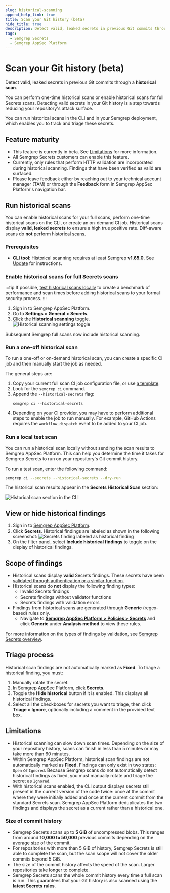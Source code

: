 ```yaml
---
slug: historical-scanning
append_help_link: true
title: Scan your Git history (beta)
hide_title: true
description: Detect valid, leaked secrets in previous Git commits through a historical scan.
tags:
  - Semgrep Secrets
  - Semgrep AppSec Platform
---
```


# Scan your Git history (beta)

Detect valid, leaked secrets in previous Git commits through a **historical scan**.

You can perform one-time historical scans or enable historical scans for full Secrets scans. Detecting valid secrets in your Git history is a step towards reducing your repository's attack surface.

You can run historical scans in the CLI and in your Semgrep deployment, which enables you to track and triage these secrets.

## Feature maturity

- This feature is currently in beta. See [Limitations](#limitations) for more information.
- All Semgrep Secrets customers can enable this feature.
- Currently, only rules that perform HTTP validation are incorporated during historical scanning. Findings that have been verified as valid are surfaced.
- Please leave feedback either by reaching out to your technical account manager (TAM) or through the **<i class="fa-solid fa-bullhorn"></i> Feedback** form in Semgrep AppSec Platform's navigation bar.


## Run historical scans

You can enable historical scans for your full scans, perform one-time historical scans on the CLI, or create an on-demand CI job. Historical scans display **valid, leaked secrets** to ensure a high true positive rate. Diff-aware scans do **not** perform historical scans.

### Prerequisites

- **CLI tool**: Historical scanning requires at least Semgrep **v1.65.0**. See [Update](/update/) for instructions.

### Enable historical scans for full Secrets scans

:::tip
If possible, [test historical scans locally](#run-a-local-test-scan) to create a benchmark of performance and scan times before adding historical scans to your formal security process.
:::

1. Sign in to Semgrep AppSec Platform.
1. Go to **Settings > General > Secrets**.
2. Click the **<i class="fa-solid fa-toggle-large-on"></i> Historical scanning** toggle.
![Historical scanning settings toggle](/img/historical-scanning-settings.png#md-width)

Subsequent Semgrep full scans now include historical scanning.

### Run a one-off historical scan

To run a one-off or on-demand historical scan, you can create a specific CI job and then manually start the job as needed.

The general steps are:

1. Copy your current full scan CI job configuration file, or use [a template](/semgrep-ci/sample-ci-configs/).
1. Look for the `semgrep ci` command.
1. Append the `--historical-secrets` flag:
    ```
    semgrep ci --historical-secrets
    ```
1. Depending on your CI provider, you may have to perform additional steps to enable the job to run manually. For example, GitHub Actions requires the `workflow_dispatch` event to be added to your CI job.

### Run a local test scan

You can run a historical scan locally without sending the scan results to Semgrep AppSec Platform. This can help you determine the time it takes for Semgrep Secrets to run on your repository's Git commit history.

To run a test scan, enter the following command:

```bash
semgrep ci --secrets --historical-secrets --dry-run
```

The historical scan results appear in the **Secrets Historical Scan** section:

![Historical scan section in the CLI](/img/historical-scans-cli.png#md-width)

## View or hide historical findings

1. Sign in to [<i class="fas fa-external-link fa-xs"></i> Semgrep AppSec Platform](https://semgrep.dev/login).
2. Click **<i class="fa-solid fa-key"></i> Secrets**. Historical findings are labeled as shown in the following screenshot:
   ![Secrets finding labeled as historical finding](/img/historical-findings.png#md-width)
3. On the filter panel, select **Include historical findings** to toggle on the display of historical findings.

## Scope of findings

- Historical scans display **valid** Secrets findings. These secrets have been [validated through authentication or a similar function](/semgrep-secrets/conceptual-overview/#validate-secrets).
- Historical scans do **not** display the following finding types:
    - Invalid Secrets findings
    - Secrets findings without validator functions
    - Secrets findings with validation errors
- Findings from historical scans are generated through **Generic** (regex-based) rules only.
    - Navigate to **[<i class="fas fa-external-link fa-xs"></i> Semgrep AppSec Platform > Policies > Secrets](https://semgrep.dev/orgs/-/policies/secrets?analysis-method=generic)** and click **Generic** under **Analysis method** to view these rules.

For more information on the types of findings by validation, see [Semgrep Secrets overview](/semgrep-secrets/conceptual-overview/#validate-secrets).

## Triage process

Historical scan findings are not automatically marked as **Fixed**. To triage a historical finding, you must:

1. Manually rotate the secret.
1. In Semgrep AppSec Platform, click **Secrets**.
1. Toggle the **Hide historical** button if it is enabled. This displays all historical findings.
1. Select all the checkboxes for secrets you want to triage, then click **Triage > Ignore**, optionally including a comment in the provided text box.

## Limitations

- Historical scanning can slow down scan times. Depending on the size of your repository history, scans can finish in less than 5 minutes or may take more than 60 minutes.
- Within Semgrep AppSec Platform, historical scan findings are not automatically marked as **Fixed**. Findings can only exist in two states: `Open` or `Ignored`. Because Semgrep scans do not automatically detect historical findings as fixed, you must manually rotate and triage the secret as `Ignored`.
- With historical scans enabled, the CLI output displays secrets still present in the current version of the code twice: once at the commit where they were initially added and once at the current commit from the standard Secrets scan. Semgrep AppSec Platform deduplicates the two findings and displays the secret as a current rather than a historical one.

### Size of commit history

- Semgrep Secrets scans up to **5 GiB** of uncompressed blobs. This ranges from around **10,000 to 50,000** previous commits depending on the average size of the commit.
- For repositories with more than 5 GiB of history, Semgrep Secrets is still able to complete the scan, but the scan scope will not cover the older commits beyond 5 GiB.
- The size of the commit history affects the speed of the scan. Larger repositories take longer to complete.
- Semgrep Secrets scans the whole commit history every time a full scan is run. This guarantees that your Git history is also scanned using the **latest Secrets rules**.
